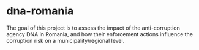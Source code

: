 # dna-romania

The goal of this project is to assess the impact of the anti-corruption agency DNA in Romania, and how their enforcement actions influence the corruption risk on a municipality/regional level. 
